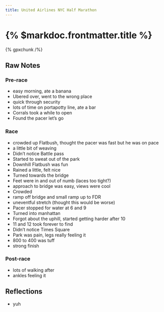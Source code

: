 ```yaml
---
title: United Airlines NYC Half Marathon
---
```


# {% $markdoc.frontmatter.title %}

{% gpxchunk /%}

## Raw Notes

### Pre-race
- easy morning, ate a banana
- Ubered over, went to the wrong place
- quick through security 
- lots of time on portapotty line, ate a bar
- Corrals took a while to open
- Found the pacer let’s go

### Race
- crowded up Flatbush, thought the pacer was fast but he was on pace
- a little bit of weaving
- Didn’t notice Battle pass
- Started to sweat out of the park
- Downhill Flatbush was fun
- Rained a little, felt nice
- Turned towards the bridge
- Feet were in and out of numb (laces too tight?)
- approach to bridge was easy, views were cool
- Crowded
- ramp off bridge and small ramp up to FDR
- uneventful stretch (thought this would be worse)
- Pacer stopped for water at 6 and 9
- Turned into manhattan
- Forgot about the uphill, started getting harder after 10
- 11 and 12 took forever to find
- Didn’t notice Times Square
- Park was pain, legs really feeling it
- 800 to 400 was tuff
- strong finish 

### Post-race
- lots of walking after
- ankles feeling it

## Reflections
- yuh